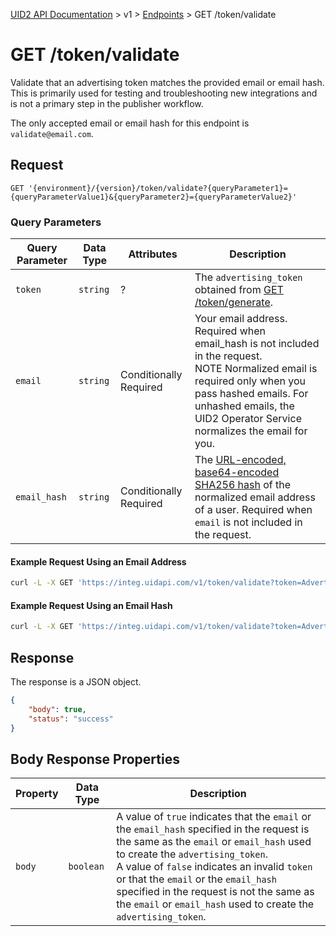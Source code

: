 [UID2 API Documentation](../../README.md) > v1 > [Endpoints](./README.md) > GET /token/validate

# GET /token/validate
Validate that an advertising token matches the provided email or email hash. This is primarily used for testing and troubleshooting new integrations and is not a primary step in the publisher workflow.

The only accepted email or email hash for this endpoint is `validate@email.com`.

## Request 

```GET '{environment}/{version}/token/validate?{queryParameter1}={queryParameterValue1}&{queryParameter2}={queryParameterValue2}'```

###  Query Parameters

| Query Parameter | Data Type | Attributes | Description |
| --- | --- | --- | --- |
| `token` | `string` | ? | The `advertising_token` obtained from [GET /token/generate](./get-token-generate.md). |
| `email` | `string` | Conditionally Required | Your email address. Required when email_hash is not included in the request.<br>NOTE Normalized email is required only when you pass hashed emails. For unhashed emails, the UID2 Operator Service normalizes the email for you. |
| `email_hash` | `string` | Conditionally Required | The [URL-encoded, base64-encoded SHA256 hash](../../README.md#encoding-email-hashes) of the normalized email address of a user. Required when `email` is not included in the request. |

#### Example Request Using an Email Address

```sh
curl -L -X GET 'https://integ.uidapi.com/v1/token/validate?token=AdvertisingTokenmZ4dZgeuXXl6DhoXqbRXQbHlHhA96leN94U1uavZVspwKXlfWETZ3b%2FbesPFFvJxNLLySg4QEYHUAiyUrNncgnm7ppu0mi6wU2CW6hssiuEkKfstbo9XWgRUbWNTM%2BewMzXXM8G9j8Q%3D&email=username@example.com' -H 'Authorization: Bearer YourTokenBV3tua4BXNw+HVUFpxLlGy8nWN6mtgMlIk='
```

#### Example Request Using an Email Hash

```sh
curl -L -X GET 'https://integ.uidapi.com/v1/token/validate?token=AdvertisingTokenmZ4dZgeuXXl6DhoXqbRXQbHlHhA96leN94U1uavZVspwKXlfWETZ3b%2FbesPFFvJxNLLySg4QEYHUAiyUrNncgnm7ppu0mi6wU2CW6hssiuEkKfstbo9XWgRUbWNTM%2BewMzXXM8G9j8Q%3D&email_hash=eVvLS%2FVg%2BYZ6%2Bz3i0NOpSXYyQAfEXqCZ7BTpAjFUBUc%3D' -H 'Authorization: Bearer YourTokenBV3tua4BXNw+HVUFpxLlGy8nWN6mtgMlIk='
```

## Response

The response is a JSON object. 


```json
{
    "body": true,
    "status": "success"
}
```

## Body Response Properties

| Property | Data Type | Description |
| --- | --- | --- |
| `body` | `boolean` | A value of `true` indicates that the `email` or the `email_hash` specified in the request is the same as the `email` or `email_hash` used to create the `advertising_token`.<br>A value of `false` indicates an invalid `token` or that the `email` or the `email_hash` specified in the request is not the same as the `email` or `email_hash` used to create the `advertising_token`. |




